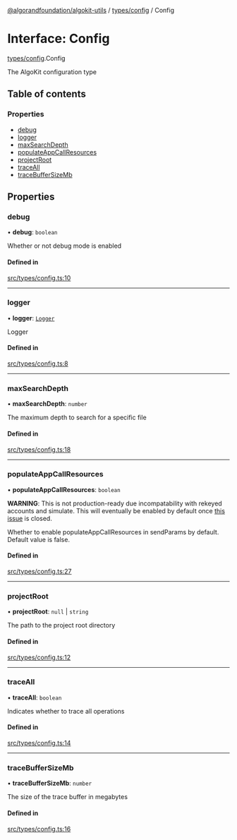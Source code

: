 [@algorandfoundation/algokit-utils](../README.md) / [types/config](../modules/types_config.md) / Config

# Interface: Config

[types/config](../modules/types_config.md).Config

The AlgoKit configuration type

## Table of contents

### Properties

- [debug](types_config.Config.md#debug)
- [logger](types_config.Config.md#logger)
- [maxSearchDepth](types_config.Config.md#maxsearchdepth)
- [populateAppCallResources](types_config.Config.md#populateappcallresources)
- [projectRoot](types_config.Config.md#projectroot)
- [traceAll](types_config.Config.md#traceall)
- [traceBufferSizeMb](types_config.Config.md#tracebuffersizemb)

## Properties

### debug

• **debug**: `boolean`

Whether or not debug mode is enabled

#### Defined in

[src/types/config.ts:10](https://github.com/algorandfoundation/algokit-utils-ts/blob/main/src/types/config.ts#L10)

___

### logger

• **logger**: [`Logger`](../modules/types_logging.md#logger)

Logger

#### Defined in

[src/types/config.ts:8](https://github.com/algorandfoundation/algokit-utils-ts/blob/main/src/types/config.ts#L8)

___

### maxSearchDepth

• **maxSearchDepth**: `number`

The maximum depth to search for a specific file

#### Defined in

[src/types/config.ts:18](https://github.com/algorandfoundation/algokit-utils-ts/blob/main/src/types/config.ts#L18)

___

### populateAppCallResources

• **populateAppCallResources**: `boolean`

**WARNING**: This is not production-ready due incompatability with rekeyed
accounts and simulate. This will eventually be enabled by default once
[this issue](https://github.com/algorand/go-algorand/issues/5914) is closed.

Whether to enable populateAppCallResources in sendParams by default.
Default value is false.

#### Defined in

[src/types/config.ts:27](https://github.com/algorandfoundation/algokit-utils-ts/blob/main/src/types/config.ts#L27)

___

### projectRoot

• **projectRoot**: ``null`` \| `string`

The path to the project root directory

#### Defined in

[src/types/config.ts:12](https://github.com/algorandfoundation/algokit-utils-ts/blob/main/src/types/config.ts#L12)

___

### traceAll

• **traceAll**: `boolean`

Indicates whether to trace all operations

#### Defined in

[src/types/config.ts:14](https://github.com/algorandfoundation/algokit-utils-ts/blob/main/src/types/config.ts#L14)

___

### traceBufferSizeMb

• **traceBufferSizeMb**: `number`

The size of the trace buffer in megabytes

#### Defined in

[src/types/config.ts:16](https://github.com/algorandfoundation/algokit-utils-ts/blob/main/src/types/config.ts#L16)
